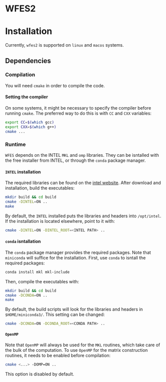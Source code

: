 # WFES2

# Installation

Currently, `wfes2` is supported on `linux` and `macos` systems.

## Dependencies

### Compilation

You will need `cmake` in order to compile the code.

#### Setting the compiler

On some systems, it might be necessary to specify the compiler before running `cmake`. The preferred way to do this is with `CC` and `CXX` variables:

```bash
export CC=$(which gcc)
export CXX=$(which g++)
cmake ...
```

### Runtime

`WFES` depends on the INTEL `MKL` and `omp` libraries. They can be isntalled with the free installer from INTEL, or through the `conda` package manager.

#### `INTEL` installation

The required libraries can be found on the [intel website](https://software.intel.com/en-us/mkl). After download and installation, build the executables:

```bash
mkdir build && cd build
cmake -DINTEL=ON ..
make
```

By default, the `INTEL` installed puts the libraries and headers into `/opt/intel`. If the installation is located elsewhere, point to it with:

```bash
cmake -DINTEL=ON -DINTEL_ROOT=<INTEL PATH> ..
```

#### `conda` isntallation

The `conda` package manager provides the required packages. Note that `miniconda` will suffice for the installation. First, use `conda` to isntall the required packages:

```bash
conda install mkl mkl-include
```

Then, compile the executables with:

```bash
mkdir build && cd build
cmake -DCONDA=ON ..
make
```

By default, the build scripts will look for the libraries and headers in `$HOME/miniconda3/`. This setting can be changed:

```bash
cmake -DCONDA=ON -DCONDA_ROOT=<CONDA PATH> ..
```

#### `OpenMP`

Note that `OpenMP` will always be used for the `MKL` routines, which take care of the bulk of the computation. To use `OpenMP` for the matrix construction routines, it needs to be enabled before compilation:

``` bash
cmake <...> -DOMP=ON ..
```

This option is disabled by default.
